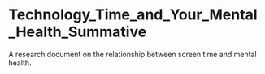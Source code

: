 # Technology_Time_and_Your_Mental_Health_Summative
A research document on the relationship between screen time and mental health.
